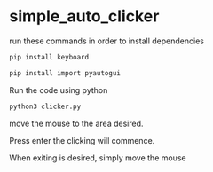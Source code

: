 # simple_auto_clicker
run these commands in order to install dependencies
```bash
pip install keyboard
```
```bash
pip install import pyautogui
```

Run the code using python 
```bash
python3 clicker.py
```

move the mouse to the area desired.


Press enter the clicking will commence.


When exiting is desired, simply move the mouse
